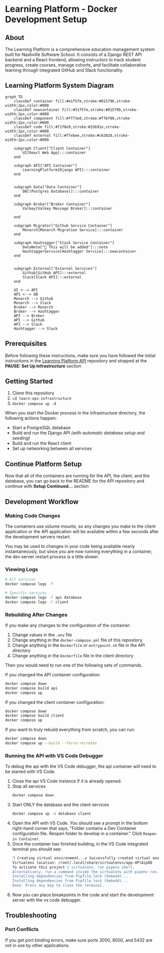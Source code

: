 # Learning Platform - Docker Development Setup

## About

The Learning Platform is a comprehensive education management system built for Nashville Software School. It consists of a Django REST API backend and a React frontend, allowing instructors to track student progress, create courses, manage cohorts, and facilitate collaborative learning through integrated GitHub and Slack functionality.

## Learning Platform System Diagram

```mermaid
graph TD
    classDef container fill:#e1f5fe,stroke:#01579b,stroke-width:2px,color:#000
    classDef newcontainer fill:#31f5fe,stroke:#01579b,stroke-width:2px,color:#000
    classDef component fill:#fff3e0,stroke:#ff6f00,stroke-width:2px,color:#000
    classDef code fill:#f1f8e9,stroke:#33691e,stroke-width:2px,color:#000
    classDef external fill:#ffebee,stroke:#c62828,stroke-width:2px,color:#000

    subgraph Client["Client Container"]
        UI[React Web App]:::container
    end

    subgraph API["API Container"]
        LearningPlatform[Django API]:::container
    end


    subgraph Data["Data Container"]
        DB[(Postgres Database)]:::container
    end

    subgraph Broker["Broker Container"]
        Valkey[Valkey Message Broker]:::container
        
    end

    subgraph Migrator["Github Service Container"]
        Monarch[Monarch Migration Service]:::container
    end

    subgraph Hashtagger["Slack Service Container"]
        DataNote["📝 This will be added"]:::note
        HashtaggerService[Hashtagger Service]:::newcontainer
    end


    subgraph External["External Services"]
        Github[GitHub API]:::external
        Slack[Slack API]:::external
    end

    UI <--> API
    API <--> DB
    Monarch --> Github
    Monarch --> Slack
    Broker --> Monarch
    Broker --> Hashtagger
    API --> Broker
    API --> Github
    API --> Slack
    Hashtagger --> Slack
```


## Prerequisites

Before following these instructions, make sure you have followed the initial instructions in the [Learning Platform API](https://github.com/NSS-Workshops/learn-ops-api) repository and stopped at the **PAUSE: Set Up Infrastructure** section

## Getting Started

1. Clone this repository
2. `cd learn-ops-infrastructure`
3. `docker compose up -d`

When you start the Docker process in the infrastructure directory, the following actions happen:

- Start a PostgreSQL database
- Build and run the Django API _(with automatic database setup and seeding)_
- Build and run the React client
- Set up networking between all services

## Continue Platform Setup

Now that all of the containers are running for the API, the client, and the database, you can go back to the README for the API repository and continue with **Setup Continued...** section

## Development Workflow

### Making Code Changes

The containers use volume mounts, so any changes you make to the client application or the API application will be available within a few seconds after the development servers restart.

You may be used to changes in your code being available nearly instantaneously, but since you are now running everything in a container, the dev server restart process is a little slower.

### Viewing Logs
```bash
# All services
docker compose logs -f

# Specific services  
docker compose logs -f api database
docker compose logs -f client
```

### Rebuilding After Changes

If you make any changes to the configuration of the container:

1. Change values in the `.env` file
2. Change anything in the `docker-compose.yml` file of this repository
3. Change anything in the `Dockerfile` or `entrypoint.sh` file in the API directory
4. Change anything in the `Dockerfile` file in the client directory

Then you would need to run one of the following sets of commands.

If you changed the API container configuration:

```sh
docker compose down
docker compose build api
docker compose up
```

If you changed the client container configuration:

```sh
docker compose down
docker compose build client
docker compose up
```

If you want to truly rebuild everything from scratch, you can run:

```bash
docker compose down
docker compose up --build --force-recreate
```

### Running the API with VS Code Debugger

To debug the api with the VS Code debugger, the api container will need to be started with VS Code. 

1. Close the api VS Code instance if it is already opened. 
2. Stop all services
   ```sh
   docker compose down
   ```
3. Start ONLY the database and the client services
   ```sh
   docker compose up -d database client
   ```
4. Open the API with VS Code. You should see a prompt in the bottom right-hand corner that says, "Folder contains a Dev Container configuration file. Reopen folder to develop in a container." Click `Reopen in Container`.
5. Once the container has finished building, in the VS Code integrated terminal you should see:
   ```sh
   ⠹ Creating virtual environment...✔ Successfully created virtual environment!
   Virtualenv location: /root/.local/share/virtualenvs/app-4PlAip0Q
   To activate this project's virtualenv, run pipenv shell.
   Alternatively, run a command inside the virtualenv with pipenv run.
   Installing dependencies from Pipfile.lock (9e6e4d)...
   Installing dependencies from Pipfile.lock (9e6e4d)...
   Done. Press any key to close the terminal.
   ```
6. Now you can place breakpoints in the code and start the development server with the vs code debugger.

## Troubleshooting

### Port Conflicts
If you get port binding errors, make sure ports 3000, 8000, and 5432 are not in use by other applications.
